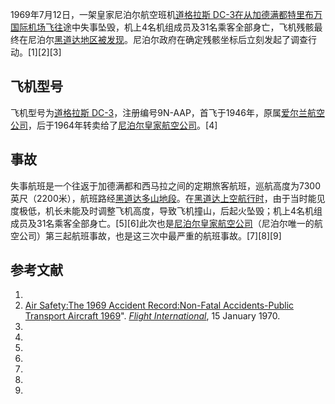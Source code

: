 1969年7月12日，一架皇家尼泊尔航空班机[道格拉斯 DC-3在从](../Page/道格拉斯DC-3.md "wikilink")[加德满都特里布万国际机场飞往](../Page/特里布万国际机场.md "wikilink")途中失事坠毁，机上4名机组成员及31名乘客全部身亡，飞机残骸最终在尼泊尔[黑道达地区被发现](https://zh.wikipedia.org/wiki/黑道達 "wikilink")。尼泊尔政府在确定残骸坐标后立刻发起了调查行动。\[1\]\[2\]\[3\]

## 飞机型号

飞机型号为[道格拉斯 DC-3](../Page/道格拉斯DC-3.md "wikilink")，注册编号9N-AAP，首飞于1946年，原属[爱尔兰航空公司](https://zh.wikipedia.org/wiki/爱尔兰航空公司 "wikilink")，后于1964年转卖给了[尼泊尔皇家航空公司](../Page/尼泊尔航空.md "wikilink")。\[4\]

## 事故

失事航班是一个往返于加德满都和西马拉之间的定期旅客航班，巡航高度为7300英尺（2200米），航班路经[黑道达多山地段](https://zh.wikipedia.org/wiki/黑道達 "wikilink")。在[黑道达上空航行时](https://zh.wikipedia.org/wiki/黑道達 "wikilink")，由于当时能见度极低，机长未能及时调整飞机高度，导致飞机撞山，后起火坠毁；机上4名机组成员及31名乘客全部身亡。\[5\]\[6\]此次也是[尼泊尔皇家航空公司](../Page/尼泊尔航空.md "wikilink")（尼泊尔唯一的航空公司）第三起航班事故，也是这三次中最严重的航班事故。\[7\]\[8\]\[9\]

## 参考文献

1.
2.  [Air Safety:The 1969 Accident Record:Non-Fatal Accidents-Public Transport Aircraft 1969](http://www.flightglobal.com/pdfarchive/view/1970/1970%20-%200109.html)". *[Flight International](https://zh.wikipedia.org/wiki/Flight_International "wikilink")*, 15 January 1970.
3.
4.
5.
6.
7.
8.
9.